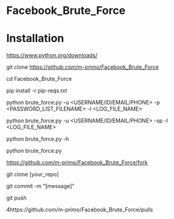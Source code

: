 # Facebook_Brute_Force

# Installation

https://www.python.org/downloads/

git clone https://github.com/m-primo/Facebook_Brute_Force

cd Facebook_Brute_Force

pip install -r pip-reqs.txt



python brute_force.py -u <USERNAME/ID/EMAIL/PHONE> -p <PASSWORD_LIST_FILENAME> -l <LOG_FILE_NAME>

python brute_force.py -u <USERNAME/ID/EMAIL/PHONE> -sp <PASSWORD> -l <LOG_FILE_NAME>

python brute_force.py -h

python brute_force.py




https://github.com/m-primo/Facebook_Brute_Force/fork

git clone [your_repo]

git commit -m "[message]"

git push

4https://github.com/m-primo/Facebook_Brute_Force/pulls
